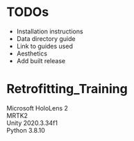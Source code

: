 # TODOs
* Installation instructions
* Data directory guide
* Link to guides used
* Aesthetics
* Add built release


# Retrofitting_Training

Microsoft HoloLens 2 \
MRTK2 \
Unity 2020.3.34f1 \
Python 3.8.10

